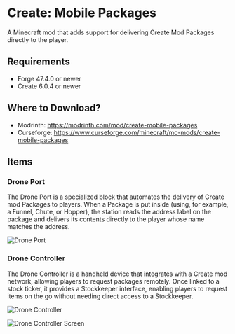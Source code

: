 # Create: Mobile Packages
A Minecraft mod that adds support for delivering Create Mod Packages directly to the player.

## Requirements
- Forge 47.4.0 or newer
- Create 6.0.4 or newer

## Where to Download?
- Modrinth: https://modrinth.com/mod/create-mobile-packages
- Curseforge: https://www.curseforge.com/minecraft/mc-mods/create-mobile-packages

## Items
### Drone Port
The Drone Port is a specialized block that automates the delivery of Create mod Packages to players. When a Package is put inside (using, for example, a Funnel, Chute, or Hopper), the station reads the address label on the package and delivers its contents directly to the player whose name matches the address.

![Drone Port](https://github.com/user-attachments/assets/12cea249-f94a-4d07-91e6-c4c155257d04)


### Drone Controller
The Drone Controller is a handheld device that integrates with a Create mod network, allowing players to request packages remotely. Once linked to a stock ticker, it provides a Stockkeeper interface, enabling players to request items on the go without needing direct access to a Stockkeeper.

![Drone Controller](https://github.com/user-attachments/assets/93429164-ff32-433a-a7b8-fef262218642)

![Drone Controller Screen](https://github.com/user-attachments/assets/307da720-b32e-4091-89a2-bc4589729316)

